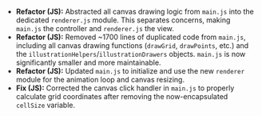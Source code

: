 *   **Refactor (JS):** Abstracted all canvas drawing logic from `main.js` into the dedicated `renderer.js` module. This separates concerns, making `main.js` the controller and `renderer.js` the view.
*   **Refactor (JS):** Removed ~1700 lines of duplicated code from `main.js`, including all canvas drawing functions (`drawGrid`, `drawPoints`, etc.) and the `illustrationHelpers`/`illustrationDrawers` objects. `main.js` is now significantly smaller and more maintainable.
*   **Refactor (JS):** Updated `main.js` to initialize and use the new `renderer` module for the animation loop and canvas resizing.
*   **Fix (JS):** Corrected the canvas click handler in `main.js` to properly calculate grid coordinates after removing the now-encapsulated `cellSize` variable.